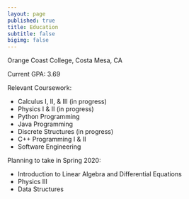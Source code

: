 ```yaml
---
layout: page
published: true
title: Education
subtitle: false
bigimg: false
---
```

Orange Coast College, Costa Mesa, CA

Current GPA: 3.69

Relevant Coursework:
- Calculus I, II, & III (in progress)
- Physics I & II (in progress)
- Python Programming
- Java Programming
- Discrete Structures (in progress)
- C++ Programming I & II
- Software Engineering
        
Planning to take in Spring 2020:
- Introduction to Linear Algebra and Differential Equations
- Physics III
- Data Structures
